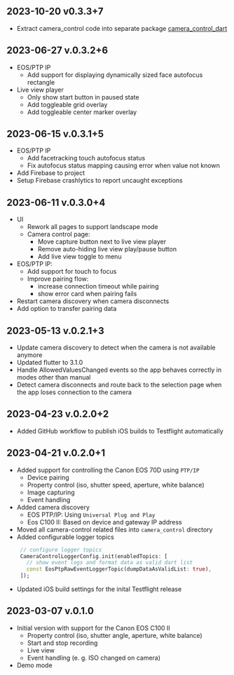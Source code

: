 ## 2023-10-20 v0.3.3+7
- Extract camera_control code into separate package [camera_control_dart](https://github.com/JulianSchroden/camera_control_dart)

## 2023-06-27 v.0.3.2+6
- EOS/PTP IP
  - Add support for displaying dynamically sized face autofocus rectangle
- Live view player
  - Only show start button in paused state
  - Add toggleable grid overlay
  - Add toggleable center marker overlay

## 2023-06-15 v.0.3.1+5
- EOS/PTP IP
  - Add facetracking touch autofocus status
  - Fix autofocus status mapping causing error when value not known
- Add Firebase to project
- Setup Firebase crashlytics to report uncaught exceptions

## 2023-06-11 v.0.3.0+4
- UI
  - Rework all pages to support landscape mode 
  - Camera control page:
    - Move capture button next to live view player
    - Remove auto-hiding live view play/pause button
    - Add live view toggle to menu
- EOS/PTP IP:
  - Add support for touch to focus
  - Improve pairing flow:
    - increase connection timeout while pairing
    - show error card when pairing fails
- Restart camera discovery when camera disconnects
- Add option to transfer pairing data

## 2023-05-13 v.0.2.1+3
- Update camera discovery to detect when the camera is not available anymore
- Updated flutter to 3.1.0
- Handle AllowedValuesChanged events so the app behaves correctly in modes other than manual
- Detect camera disconnects and route back to the selection page when the app loses connection to the camera

## 2023-04-23 v.0.2.0+2
- Added GitHub workflow to publish iOS builds to Testflight automatically

## 2023-04-21 v.0.2.0+1
- Added support for controlling the Canon EOS 70D using `PTP/IP`
  - Device pairing
  - Property control (iso, shutter speed, aperture, white balance)
  - Image capturing
  - Event handling
- Added camera discovery
  - EOS PTP/IP: Using `Universal Plug and Play`
  - Eos C100 II: Based on device and gateway IP address
- Moved all camera-control related files into `camera_control` directory
- Added configurable logger topics
   ```dart
    // configure logger topics
    CameraControlLoggerConfig.init(enabledTopics: [
      // show event logs and format data as valid dart list
      const EosPtpRawEventLoggerTopic(dumpDataAsValidList: true),
    ]);
   ```
- Updated iOS build settings for the inital Testflight release

## 2023-03-07 v.0.1.0
- Initial version with support for the Canon EOS C100 II
  - Property control (iso, shutter angle, aperture, white balance)
  - Start and stop recording
  - Live view
  - Event handling (e. g. ISO changed on camera)
- Demo mode